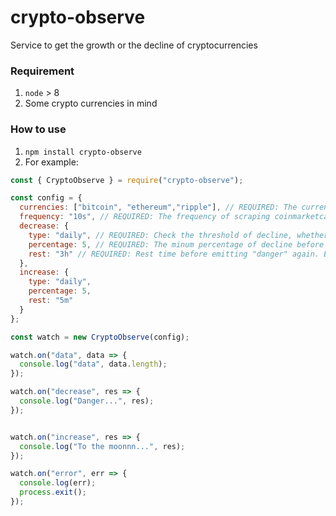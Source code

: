 # crypto-observe
Service to get the growth or the decline of cryptocurrencies

### Requirement
1. `node` > 8
2. Some crypto currencies in mind

### How to use
1. `npm install crypto-observe`
2. For example:

```js
const { CryptoObserve } = require("crypto-observe");

const config = {
  currencies: ["bitcoin", "ethereum","ripple"], // REQUIRED: The currencies to be scraped
  frequency: "10s", // REQUIRED: The frequency of scraping coinmarketcap. E.g: "45s", "2m", "1h"
  decrease: {
    type: "daily", // REQUIRED: Check the threshold of decline, whether decline "hourly", "daily", or "weekly"
    percentage: 5, // REQUIRED: The minum percentage of decline before emitting "danger". E.g: It will emit "danger" if it declined below 5%
    rest: "3h" // REQUIRED: Rest time before emitting "danger" again. E.g: "15m", "3h", "1d"
  },
  increase: {
    type: "daily",
    percentage: 5,
    rest: "5m"
  }
};

const watch = new CryptoObserve(config);

watch.on("data", data => {
  console.log("data", data.length);
});

watch.on("decrease", res => {
  console.log("Danger...", res);
});


watch.on("increase", res => {
  console.log("To the moonnn...", res);
});

watch.on("error", err => {
  console.log(err);
  process.exit();
});

```